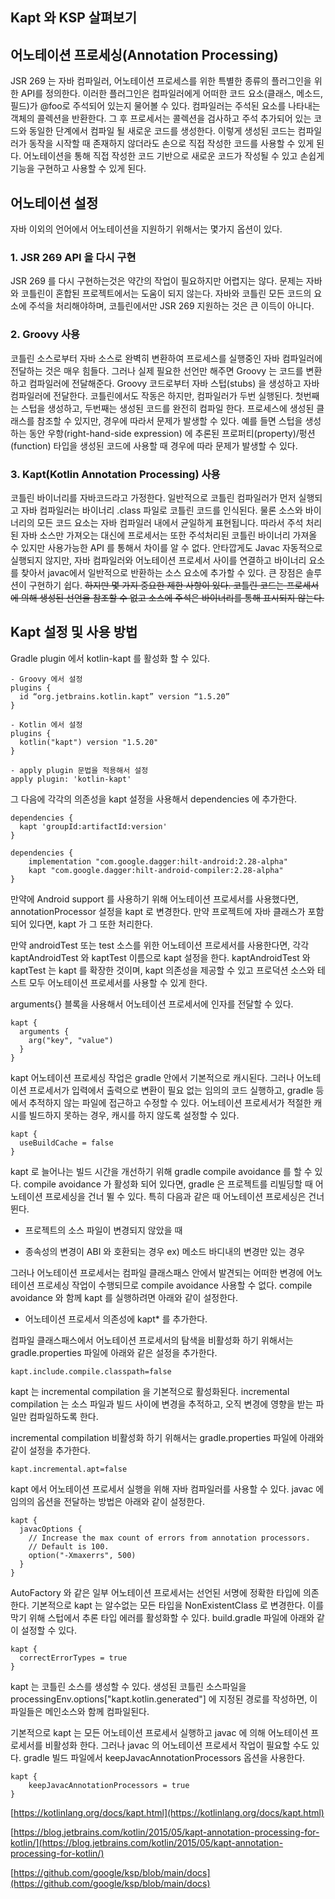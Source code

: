 ## Kapt 와 KSP 살펴보기


## 어노테이션 프로세싱(Annotation Processing)

JSR 269 는 자바 컴파일러, 어노테이션 프로세스를 위한 특별한 종류의 플러그인을 위한 API를 정의한다. 이러한 플러그인은 컴파일러에게 어떠한 코드 요소(클래스, 메소드, 필드)가 @foo로 주석되어 있는지 물어볼 수 있다. 컴파일러는 주석된 요소를 나타내는 객체의 콜렉션을 반환한다. 그 후 프로세서는 콜렉션을 검사하고 주석 추가되어 있는 코드와 동일한 단계에서 컴파일 될 새로운 코드를 생성한다. 이렇게 생성된 코드는 컴파일러가 동작을 시작할 때 존재하지 않더라도 손으로 직접 작성한 코드를 사용할 수 있게 된다. 어노테이션을 통해 직접 작성한 코드 기반으로 새로운 코드가 작성될 수 있고 손쉽게 기능을 구현하고 사용할 수 있게 된다.

## 어노테이션 설정

자바 이외의 언어에서 어노테이션을 지원하기 위해서는 몇가지 옵션이 있다.

### 1. JSR 269 API 을 다시 구현

JSR 269 를 다시 구현하는것은 약간의 작업이 필요하지만 어렵지는 않다. 문제는 자바와 코틀린이 혼합된 프로젝트에서는 도움이 되지 않는다. 자바와 코틀린 모든 코드의 요소에 주석을 처리해야하며, 코틀린에서만 JSR 269 지원하는 것은 큰 이득이 아니다.

### 2. Groovy 사용

코틀린 소스로부터 자바 소스로 완벽히 변환하여 프로세스를 실행중인 자바 컴파일러에 전달하는 것은 매우 힘들다. 그러나 실제 필요한 선언만 해주면 Groovy 는 코드를 변환하고 컴파일러에 전달해준다. Groovy 코드로부터 자바 스텁(stubs) 을 생성하고 자바 컴파일러에 전달한다. 코틀린에서도 작동은 하지만, 컴파일러가 두번 실행된다. 첫번째는 스텁을 생성하고, 두번째는 생성된 코드를 완전히 컴파일 한다. 프로세스에 생성된 클래스를 참조할 수 있지만, 경우에 따라서 문제가 발생할 수 있다. 예를 들면 스텁을 생성하는 동안 우항(right-hand-side expression) 에 추론된 프로퍼티(property)/펑션(function) 타입을 생성된 코드에 사용할 때 경우에 따라 문제가 발생할 수 있다.

### 3. Kapt(Kotlin Annotation Processing) 사용

코틀린 바이너리를 자바코드라고 가정한다. 일반적으로 코틀린 컴파일러가 먼저 실행되고 자바 컴파일러는 바이너리 .class 파일로 코틀린 코드를 인식된다. 물론 소스와 바이너리의 모든 코드 요소는 자바 컴파일러 내에서 균일하게 표현됩니다. 따라서 주석 처리된 자바 소스만 가져오는 대신에 프로세서는 또한 주석처리된 코틀린 바이너리 가져올 수 있지만 사용가능한 API 를 통해서 차이를 알 수 없다. 안타깝게도 Javac 자동적으로 실행되지 않지만, 자바 컴파일러와 어노테이션 프로세서 사이를 연결하고 바이너리 요소를 찾아서 javac에서 일반적으로 반환하는 소스 요소에 추가할 수 있다. 큰 장점은 솔루션이 구현하기 쉽다. ~~하지만 몇 가지 중요한 제한 사항이 있다. 코틀린 코드는 프로세서에 의해 생성된 선언을 참조할 수 없고 소스에 주석은 바이너리를 통해 표시되지 않는다.~~

## Kapt 설정 및 사용 방법

Gradle plugin 에서 kotlin-kapt 를 활성화 할 수 있다.

    - Groovy 에서 설정
    plugins {
      id “org.jetbrains.kotlin.kapt” version “1.5.20”
    }
    
    - Kotlin 에서 설정
    plugins {
      kotlin("kapt") version "1.5.20"
    }
    
    - apply plugin 문법을 적용해서 설정
    apply plugin: 'kotlin-kapt'

그 다음에 각각의 의존성을 kapt 설정을 사용해서 dependencies 에 추가한다.

    dependencies {
      kapt 'groupId:artifactId:version'
    }
    
    dependencies {
        implementation "com.google.dagger:hilt-android:2.28-alpha"
        kapt "com.google.dagger:hilt-android-compiler:2.28-alpha"
    }

만약에 Android support 를 사용하기 위해 어노테이션 프로세서를 사용했다면, annotationProcessor 설정을 kapt 로 변경한다. 만약 프로젝트에 자바 클래스가 포함되어 있다면, kapt 가 그 또한 처리한다.

만약 androidTest 또는 test 소스를 위한 어노테이션 프로세서를 사용한다면, 각각 kaptAndroidTest 와 kaptTest 이름으로 kapt 설정을 한다. kaptAndroidTest 와 kaptTest 는 kapt 를 확장한 것이며, kapt 의존성을 제공할 수 있고 프로덕션 소스와 테스트 모두 어노테이션 프로세서를 사용할 수 있게 한다.

arguments{} 블록을 사용해서 어노테이션 프로세서에 인자를 전달할 수 있다.

    kapt {
      arguments {
        arg("key", "value")
      }
    }

kapt 어노테이션 프로세싱 작업은 gradle 안에서 기본적으로 캐시된다. 그러나 어노테이션 프로세서가 입력에서 출력으로 변환이 필요 없는 임의의 코드 실행하고, gradle 등에서 추적하지 않는 파일에 접근하고 수정할 수 있다. 어노테이션 프로세서가 적절한 캐시를 빌드하지 못하는 경우, 캐시를 하지 않도록 설정할 수 있다.

    kapt {
      useBuildCache = false
    }

kapt 로 늘어나는 빌드 시간을 개선하기 위해 gradle compile avoidance 를 할 수 있다. compile avoidance 가 활성화 되어 있다면, gradle 은 프로젝트를 리빌딩할 때 어노테이션 프로세싱을 건너 뛸 수 있다. 
특히 다음과 같은 때 어노테이션 프로세싱은 건너 뛴다.

* 프로젝트의 소스 파일이 변경되지 않았을 때

* 종속성의 변경이 ABI 와 호환되는 경우
ex) 메소드 바디내의 변경만 있는 경우

그러나 어노테이션 프로세서는 컴파일 클래스패스 안에서 발견되는 어떠한 변경에 어노테이션 프로세싱 작업이 수행되므로 compile avoidance 사용할 수 없다.
compile avoidance 와 함께 kapt 를 실행하려면 아래와 같이 설정한다.

* 어노테이션 프로세서 의존성에 kapt* 를 추가한다.

컴파일 클래스패스에서 어노테이션 프로세서의 탐색을 비활성화 하기 위해서는 gradle.properties 파일에 아래와 같은 설정을 추가한다.

    kapt.include.compile.classpath=false

kapt 는 incremental compilation 을 기본적으로 활성화된다. incremental compilation 는 소스 파일과 빌드 사이에 변경을 추적하고, 오직 변경에 영향을 받는 파일만 컴파일하도록 한다.

incremental compilation 비활성화 하기 위해서는 gradle.properties 파일에 아래와 같이 설정을 추가한다.

    kapt.incremental.apt=false

kapt 에서 어노테이션 프로세서 실행을 위해 자바 컴파일러를 사용할 수 있다. javac 에 임의의 옵션을 전달하는 방법은 아래와 같이 설정한다.

    kapt {
      javacOptions {
        // Increase the max count of errors from annotation processors.
        // Default is 100.         
        option("-Xmaxerrs", 500)
      }
    }

AutoFactory 와 같은 일부 어노테이션 프로세서는 선언된 서명에 정확한 타입에 의존한다. 기본적으로 kapt 는 알수없는 모든 타입을 NonExistentClass 로 변경한다. 이를 막기 위해 스텁에서 추론 타입 에러를 활성화할 수 있다. build.gradle 파일에 아래와 같이 설정할 수 있다.

    kapt { 
      correctErrorTypes = true
    }

kapt 는 코틀린 소스를 생성할 수 있다. 생성된 코틀린 소스파일을 processingEnv.options["kapt.kotlin.generated"] 에 지정된 경로를 작성하면, 이 파일들은 메인소스와 함께 컴파일된다.

기본적으로 kapt 는 모든 어노테이션 프로세서 실행하고 javac 에 의해 어노테이션 프로세서를 비활성화 한다. 그러나 javac 의 어노테이션 프로세서 작업이 필요할 수도 있다. gradle 빌드 파일에서 keepJavacAnnotationProcessors 옵션을 사용한다.

    kapt {
        keepJavacAnnotationProcessors = true
    }







[https://kotlinlang.org/docs/kapt.html](https://kotlinlang.org/docs/kapt.html)

[https://blog.jetbrains.com/kotlin/2015/05/kapt-annotation-processing-for-kotlin/](https://blog.jetbrains.com/kotlin/2015/05/kapt-annotation-processing-for-kotlin/)

[https://github.com/google/ksp/blob/main/docs](https://github.com/google/ksp/blob/main/docs)

